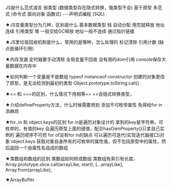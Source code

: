 JS是什么范式语言
    弱类型 (数据类型存在隐式转换，强类型不会)
    基于原型
    多范式 (命令式 面向对象 函数式)
    ---声明式编程 (SQL)

★JS变量类型分为几种，区别是什么
    基本数据类型 栈 自动分配 用完就释放 地址连续
    引用类型  堆 一般交给GC释放 地址一般不连续 通过指针链接

★JS里垃圾回收机制是什么，常用的是哪种，怎么处理的
    标记清除
    引用计数 (缺点是循环引用)

★内存泄漏
    定时器要手动清除
    全局变量不回收
    没有用的dom引用
    console保存大量数据在内存中

★如何判断一个变量是不是数组
    typeof
    instanceof
    constructor 创建的对象更改了原型，是无法检测到最初的类型
    Object.prototype.toString.call()

★== 和 ===的区别，什么情况下用相等==
    ==会隐式转换类型，

★介绍defineProperty方法，什么时候需要用到
    添加不可枚举属性  免得给for in添麻烦

★for..in 和 object.keys的区别
    for in是遍历对象设计的
        拿到的key是字符串，可枚举的，有值的key
        会遍历原型上面的键值，配合hasOwnProperty()只拿自己实例的
        遍历顺序不可控
    for of没有for in的缺点  可以遍历可迭代(实现迭代器接口)对象
    object.keys 获取对象自身所有的可枚举的属性值，但不包括原型中的属性，然后返回一个由属性名组成的数组

★类数组和数组的区别 类数组如何转成数组
    类数组有索引有长度，
    Array.prototype.slice.call(arrayLike, start);
    [...arrayLike];
    Array.from(arrayLike);

★ArrayBuffer